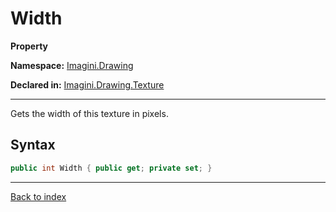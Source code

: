 # Width

**Property**

**Namespace:** [Imagini.Drawing](Imagini.Drawing.md)

**Declared in:** [Imagini.Drawing.Texture](Imagini.Drawing.Texture.md)

------



Gets the width of this texture in pixels.


## Syntax

```csharp
public int Width { public get; private set; }
```

------

[Back to index](index.md)